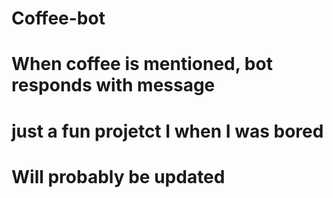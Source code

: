 # Coffee-bot
# When coffee is mentioned, bot responds with message

# just a fun projetct I when I was bored
# Will probably be updated
